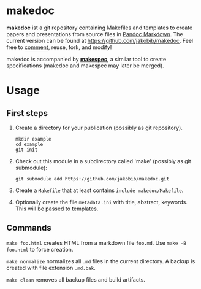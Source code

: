 # makedoc

**makedoc** ist a git repository containing Makefiles and templates to create
papers and presentations from source files in [Pandoc Markdown]. The current 
version can be found at <https://github.com/jakobib/makedoc>. Feel free to 
[comment](https://github.com/jakobib/makedoc), reuse, fork, and modify!

makedoc is accompanied by [**makespec**](https://github.com/jakobib/makespec),
a similar tool to create specifications (makedoc and makespec may later be
merged).

[Pandoc Markdown]: http://johnmacfarlane.net/pandoc/demo/example9/pandocs-markdown.html

# Usage

## First steps

1.  Create a directory for your publication (possibly as git repository).

        mkdir example
        cd example
        git init

2.  Check out this module in a subdirectory called 'make' (possibly as git submodule):

        git submodule add https://github.com/jakobib/makedoc.git

3.  Create a `Makefile` that at least contains `include makedoc/Makefile`.

4.  Optionally create the file `metadata.ini` with title, abstract,
    keywords. This will be passed to templates.

## Commands

`make foo.html` creates HTML from a markdown file `foo.md`. Use
`make -B foo.html` to force creation.

`make normalize` normalizes all `.md` files in the current directory. A
backup is created with file extension `.md.bak`.

`make clean` removes all backup files and build artifacts.
